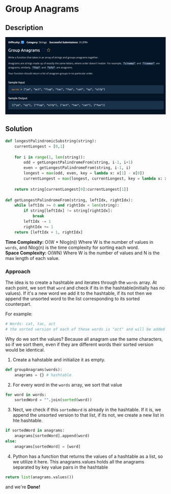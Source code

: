 # Group Anagrams

## Description

![description](./desc.png)

## Solution
```py
def longestPalindromicSubstring(string):
    currentLongest = [0,1]

    for i in range(1, len(string)):
        odd = getLongestPalindromeFrom(string, i-1, i+1)
        even = getLongestPalindromeFrom(string, i-1, i)
        longest = max(odd, even, key = lambda x: x[1] - x[0])
        currentLongest = max(longest, currentLongest, key = lambda x: x[1] - x[0])

    return string[currentLongest[0]:currentLongest[1]]

def getLongestPalindromeFrom(string, leftIdx, rightIdx):
    while leftIdx >= 0 and rightIdx < len(string):
        if string[leftIdx] != string[rightIdx]:
            break
        leftIdx -= 1
        rightIdx += 1
    return [leftIdx + 1, rightIdx]
```

**Time Complexity:** O(W * Nlog(n)) Where W is the number of values in `words`, and Nlog(n) is the time complexity for sorting each word.<br/>
**Space Complexity:** O(WN) Where W is the number of values and N is the max length of each value.<br/>

### Approach
The idea is to create a hashtable and iterates through the `words` array. At each point, we sort that `word` and check if its in the hashtable(initially has no values). If it's a new word we add it to the hashtable, if its not then we append the unsorted word to the list corresponding to its sorted counterpart.<br>

For example:
```py
# Words: cat, tac, act
# the sorted version of each of these words is "act" and will be added as a list of strings in the hashtable.
```

Why do we sort the values? Because all anagram use the same characters, so if we sort them, even if they are different words their sorted version would be identical.

1. Create a hahstable and initialize it as empty.
```py
def groupAnagrams(words):
    anagrams = {} # hashtable
```

2. For every word in the `words` array, we sort that value
```py
for word in words:
    sortedWord = "".join(sorted(word))
```

3. Nect, we check if this `sortedWord` is already in the hashtable. If it is, we append the unsorted version to that list, if its not, we create a new list in hte hashtable.
```py
if sortedWord in anagrams:
    anagrams[sortedWord].append(word)
else:
    anagrams[sortedWord] = [word]
```

4. Python has a function that returns the values of a hashtable as a list, so we utilize it here. This anagrams.values holds all the anagrams separated by key value pairs in the hashtable

```py
return list(anagrams.values())
```
and we're **Done!**